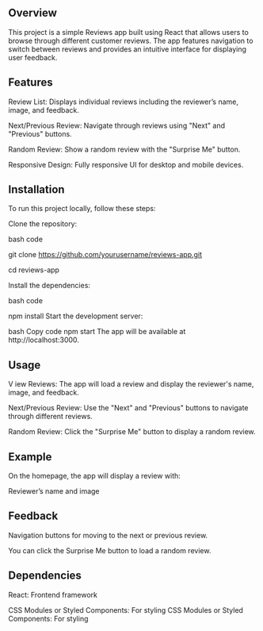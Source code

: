 ## Overview

This project is a simple Reviews app built using React that allows users to browse through different customer reviews. The app features navigation to switch between reviews and provides an intuitive interface for displaying user feedback.

## Features

Review List: Displays individual reviews including the reviewer’s name, image, and 
feedback.

Next/Previous Review: Navigate through reviews using "Next" and "Previous" buttons.

Random Review: Show a random review with the "Surprise Me" button.

Responsive Design: Fully responsive UI for desktop and mobile devices.

## Installation
To run this project locally, follow these steps:

Clone the repository:

bash code

git clone https://github.com/yourusername/reviews-app.git

cd reviews-app

Install the dependencies:

bash code

npm install
Start the development server:

bash
Copy code
npm start
The app will be available at http://localhost:3000.

## Usage
V
iew Reviews: The app will load a review and display the reviewer's name, image, and feedback.

Next/Previous Review: Use the "Next" and "Previous" buttons to navigate through different reviews.

Random Review: Click the "Surprise Me" button to display a random review.

## Example

On the homepage, the app will display a review with:

Reviewer’s name and image

## Feedback

Navigation buttons for moving to the next or previous review.

You can click the Surprise Me button to load a random review.

## Dependencies

React: Frontend framework

CSS Modules or Styled Components: For styling
CSS Modules or Styled Components: For styling
